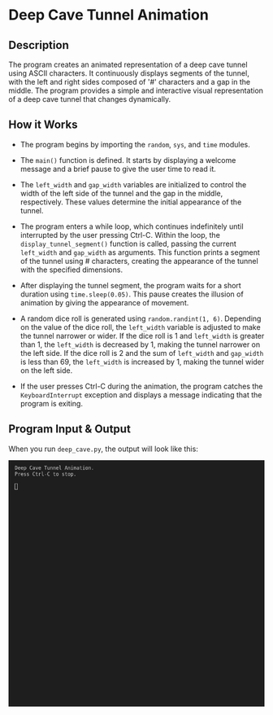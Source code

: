 # Deep Cave Tunnel Animation

## Description

The program creates an animated representation of a deep cave tunnel using ASCII characters. It continuously displays segments of the tunnel, with the left and right sides composed of '#' characters and a gap in the middle. The program provides a simple and interactive visual representation of a deep cave tunnel that changes dynamically.

## How it Works

- The program begins by importing the `random`, `sys`, and `time` modules.

- The `main()` function is defined. It starts by displaying a welcome message and a brief pause to give the user time to read it.

- The `left_width` and `gap_width` variables are initialized to control the width of the left side of the tunnel and the gap in the middle, respectively. These values determine the initial appearance of the tunnel.

- The program enters a while loop, which continues indefinitely until interrupted by the user pressing Ctrl-C. Within the loop, the `display_tunnel_segment()` function is called, passing the current `left_width` and `gap_width` as arguments. This function prints a segment of the tunnel using # characters, creating the appearance of the tunnel with the specified dimensions.

- After displaying the tunnel segment, the program waits for a short duration using `time.sleep(0.05)`. This pause creates the illusion of animation by giving the appearance of movement.

-  A random dice roll is generated using `random.randint(1, 6)`. Depending on the value of the dice roll, the `left_width` variable is adjusted to make the tunnel narrower or wider. If the dice roll is 1 and `left_width` is greater than 1, the `left_width` is decreased by 1, making the tunnel narrower on the left side. If the dice roll is 2 and the sum of `left_width` and `gap_width` is less than 69, the `left_width` is increased by 1, making the tunnel wider on the left side.

-  If the user presses Ctrl-C during the animation, the program catches the `KeyboardInterrupt` exception and displays a message indicating that the program is exiting.


## Program Input & Output

When you run `deep_cave.py`, the output will look like this:

![Deep Cave Results](output/deep-cave-results.gif)
